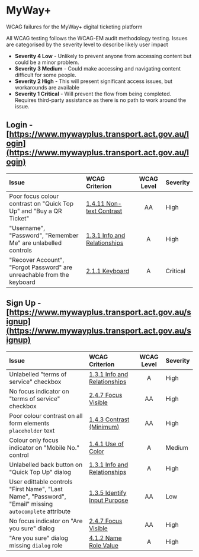 # MyWay+
WCAG failures for the MyWay+ digital ticketing platform

All WCAG testing follows the WCAG-EM audit methodology testing. Issues are categorised by the severity level to describe likely user impact

* **Severity 4 Low** - Unlikely to prevent anyone from accessing content but could be a minor problem.
* **Severity 3 Medium** - Could make accessing and navigating content difficult for some people.
* **Severity 2 High** - This will present significant access issues, but workarounds are available
* **Severity 1 Critical** - Will prevent the flow from being completed. Requires third-party assistance as there is no path to work around the issue.

## Login - [https://www.mywayplus.transport.act.gov.au/login](https://www.mywayplus.transport.act.gov.au/login)
| Issue  | WCAG Criterion  | WCAG Level  | Severity  |
|:---|:---|:---:|---|
| Poor focus colour contrast on "Quick Top Up" and "Buy a QR Ticket"  | [1.4.11 Non-text Contrast](https://www.w3.org/WAI/WCAG21/Understanding/non-text-contrast.html)  | AA  | High  |
| "Username", "Password", "Remember Me" are unlabelled controls | [1.3.1 Info and Relationships](https://www.w3.org/WAI/WCAG21/Understanding/info-and-relationships.html)  | A  | High  |
| "Recover Account", "Forgot Password" are unreachable from the keyboard  | [2.1.1 Keyboard](https://www.w3.org/WAI/WCAG21/Understanding/keyboard.html)  | A  | Critical  |

## Sign Up - [https://www.mywayplus.transport.act.gov.au/signup](https://www.mywayplus.transport.act.gov.au/signup)
| Issue  | WCAG Criterion  | WCAG Level  | Severity  |
|:---|:---|:---:|---|
| Unlabelled "terms of service" checkbox  | [1.3.1 Info and Relationships](https://www.w3.org/WAI/WCAG21/Understanding/info-and-relationships.html)  | A  | High  |
| No focus indicator on "terms of service" checkbox  | [2.4.7 Focus Visible](https://www.w3.org/WAI/WCAG21/Understanding/focus-visible.html)  | AA  | High  |
| Poor colour contrast on all form elements `placeholder` text  | [1.4.3 Contrast (Minimum)](https://www.w3.org/WAI/WCAG21/Understanding/contrast-minimum.html)  | AA  | High  |
| Colour only focus indicator on "Mobile No." control  | [1.4.1 Use of Color](https://www.w3.org/WAI/WCAG21/Understanding/use-of-color.html)  | A  | Medium  |
| Unlabelled back button on "Quick Top Up" dialog  | [1.3.1 Info and Relationships](https://www.w3.org/WAI/WCAG21/Understanding/info-and-relationships.html)  | A  | High  |
| User edittable controls "First Name", "Last Name", "Password", "Email" missing `autocomplete` attribute | [1.3.5 Identify Input Purpose](https://www.w3.org/WAI/WCAG21/Understanding/identify-input-purpose.html)  | AA  | Low  |
| No focus indicator on "Are you sure" dialog | [2.4.7 Focus Visible](https://www.w3.org/WAI/WCAG21/Understanding/focus-visible.html)  | AA  | High  |
| "Are you sure" dialog missing `dialog` role | [4.1.2 Name Role Value](https://www.w3.org/WAI/WCAG21/Understanding/name-role-value.html)  | A  | High  |

